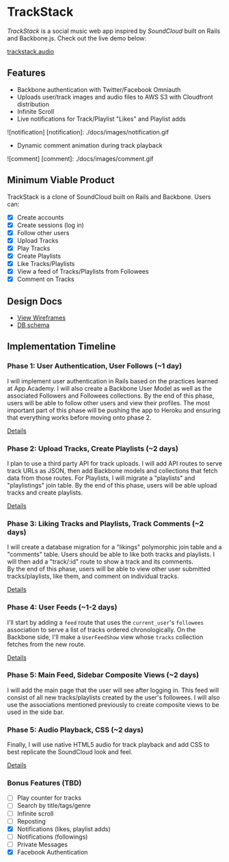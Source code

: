 # TrackStack

*TrackStack* is a social music web app inspired by *SoundCloud* built on Rails and Backbone.js.  Check out the live demo below:

[trackstack.audio][heroku]

[heroku]: http://trackstack.audio

## Features

- Backbone authentication with Twitter/Facebook Omniauth
- Uploads user/track images and audio files to AWS S3 with Cloudfront distribution
- Infinite Scroll
- Live notifications for Track/Playlist "Likes" and Playlist adds

![notification]
[notification]: ./docs/images/notification.gif

- Dynamic comment animation during track playback

![comment]
[comment]: ./docs/images/comment.gif

## Minimum Viable Product
TrackStack is a clone of SoundCloud built on Rails and Backbone. Users can:

<!-- This is a Markdown checklist. Use it to keep track of your progress! -->

- [x] Create accounts
- [x] Create sessions (log in)
- [x] Follow other users
- [x] Upload Tracks
- [x] Play Tracks
- [x] Create Playlists
- [x] Like Tracks/Playlists
- [x] View a feed of Tracks/Playlists from Followees
- [x] Comment on Tracks

## Design Docs
* [View Wireframes][views]
* [DB schema][schema]

[views]: ./docs/views.md
[schema]: ./docs/schema.md

## Implementation Timeline

### Phase 1: User Authentication, User Follows (~1 day)
I will implement user authentication in Rails based on the practices
learned at App Academy. I will also create a Backbone User Model as well as
the associated Followers and Followees collections. By the end of this phase,
users will be able to follow other users and view their profiles. The most
important part of this phase will be pushing the app to Heroku and ensuring
that everything works before moving onto phase 2.

[Details][phase-one]

### Phase 2: Upload Tracks, Create Playlists (~2 days)
I plan to use a third party API for track uploads.  I will add API routes to serve track URLs as JSON, then add Backbone models and collections that fetch data from those routes.  For Playlists, I will migrate a "playlists" and "playlistings" join table. By the end of this
phase, users will be able upload tracks and create playlists.

[Details][phase-two]

### Phase 3: Liking Tracks and Playlists, Track Comments (~2 days)
I will create a database migration for a "likings" polymorphic join table
and a "comments" table. Users should be able to like both tracks and playlists.
 I will then add a "track/:id" route to show a track and its comments.  
 By the end of this phase, users will be able to view other user submitted
 tracks/playlists, like them, and comment on individual tracks.

[Details][phase-three]

### Phase 4: User Feeds (~1-2 days)
I'll start by adding a `feed` route that uses the `current_user`'s
`followees` association to serve a list of tracks ordered
chronologically. On the Backbone side, I'll make a `UserFeedShow` view whose `tracks`
collection fetches from the new route.

[Details][phase-four]

### Phase 5: Main Feed, Sidebar Composite Views (~2 days)
I will add the main page that the user will see after logging in.  This feed
will consist of all new tracks/playlists created by the user's followees.
I will also use the associations mentioned previously to create composite views
 to be used in the side bar.

### Phase 5: Audio Playback, CSS (~2 days)
Finally, I will use native HTML5 audio for track playback and add CSS to best replicate
 the SoundCloud look and feel.

[Details][phase-five]

### Bonus Features (TBD)
- [ ] Play counter for tracks
- [ ] Search by title/tags/genre
- [ ] Infinite scroll
- [ ] Reposting
- [x] Notifications (likes, playlist adds)
- [ ] Notifications (followings)
- [ ] Private Messages
- [x] Facebook Authentication

[phase-one]: ./docs/phases/phase1.md
[phase-two]: ./docs/phases/phase2.md
[phase-three]: ./docs/phases/phase3.md
[phase-four]: ./docs/phases/phase4.md
[phase-five]: ./docs/phases/phase5.md
